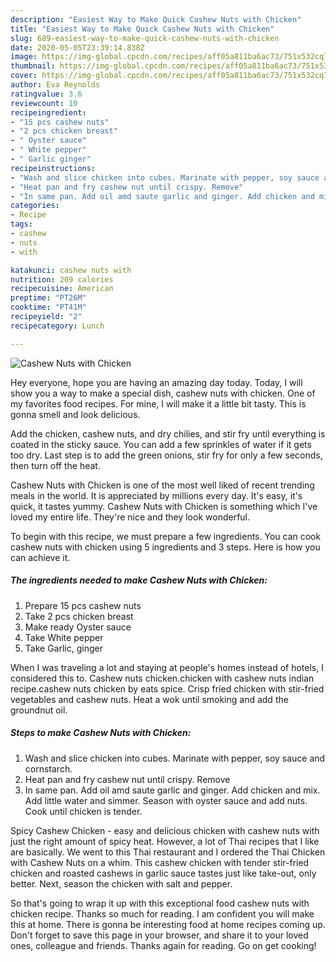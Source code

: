 ```yaml
---
description: "Easiest Way to Make Quick Cashew Nuts with Chicken"
title: "Easiest Way to Make Quick Cashew Nuts with Chicken"
slug: 689-easiest-way-to-make-quick-cashew-nuts-with-chicken
date: 2020-05-05T23:39:14.838Z
image: https://img-global.cpcdn.com/recipes/aff05a811ba6ac73/751x532cq70/cashew-nuts-with-chicken-recipe-main-photo.jpg
thumbnail: https://img-global.cpcdn.com/recipes/aff05a811ba6ac73/751x532cq70/cashew-nuts-with-chicken-recipe-main-photo.jpg
cover: https://img-global.cpcdn.com/recipes/aff05a811ba6ac73/751x532cq70/cashew-nuts-with-chicken-recipe-main-photo.jpg
author: Eva Reynolds
ratingvalue: 3.6
reviewcount: 10
recipeingredient:
- "15 pcs cashew nuts"
- "2 pcs chicken breast"
- " Oyster sauce"
- " White pepper"
- " Garlic ginger"
recipeinstructions:
- "Wash and slice chicken into cubes. Marinate with pepper, soy sauce and cornstarch."
- "Heat pan and fry cashew nut until crispy. Remove"
- "In same pan. Add oil amd saute garlic and ginger. Add chicken and mix. Add little water and simmer. Season with oyster sauce and add nuts. Cook until chicken is tender."
categories:
- Recipe
tags:
- cashew
- nuts
- with

katakunci: cashew nuts with 
nutrition: 209 calories
recipecuisine: American
preptime: "PT26M"
cooktime: "PT41M"
recipeyield: "2"
recipecategory: Lunch

---
```



![Cashew Nuts with Chicken](https://img-global.cpcdn.com/recipes/aff05a811ba6ac73/751x532cq70/cashew-nuts-with-chicken-recipe-main-photo.jpg)

Hey everyone, hope you are having an amazing day today. Today, I will show you a way to make a special dish, cashew nuts with chicken. One of my favorites food recipes. For mine, I will make it a little bit tasty. This is gonna smell and look delicious.

Add the chicken, cashew nuts, and dry chilies, and stir fry until everything is coated in the sticky sauce. You can add a few sprinkles of water if it gets too dry. Last step is to add the green onions, stir fry for only a few seconds, then turn off the heat.

Cashew Nuts with Chicken is one of the most well liked of recent trending meals in the world. It is appreciated by millions every day. It's easy, it's quick, it tastes yummy. Cashew Nuts with Chicken is something which I've loved my entire life. They're nice and they look wonderful.


To begin with this recipe, we must prepare a few ingredients. You can cook cashew nuts with chicken using 5 ingredients and 3 steps. Here is how you can achieve it.

<!--inarticleads1-->

##### The ingredients needed to make Cashew Nuts with Chicken:

1. Prepare 15 pcs cashew nuts
1. Take 2 pcs chicken breast
1. Make ready  Oyster sauce
1. Take  White pepper
1. Take  Garlic, ginger


When I was traveling a lot and staying at people&#39;s homes instead of hotels, I considered this to. Cashew nuts chicken.chicken with cashew nuts indian recipe.cashew nuts chicken by eats spice. Crisp fried chicken with stir-fried vegetables and cashew nuts. Heat a wok until smoking and add the groundnut oil. 

<!--inarticleads2-->

##### Steps to make Cashew Nuts with Chicken:

1. Wash and slice chicken into cubes. Marinate with pepper, soy sauce and cornstarch.
1. Heat pan and fry cashew nut until crispy. Remove
1. In same pan. Add oil amd saute garlic and ginger. Add chicken and mix. Add little water and simmer. Season with oyster sauce and add nuts. Cook until chicken is tender.


Spicy Cashew Chicken - easy and delicious chicken with cashew nuts with just the right amount of spicy heat. However, a lot of Thai recipes that I like are basically. We went to this Thai restaurant and I ordered the Thai Chicken with Cashew Nuts on a whim. This cashew chicken with tender stir-fried chicken and roasted cashews in garlic sauce tastes just like take-out, only better. Next, season the chicken with salt and pepper. 

So that's going to wrap it up with this exceptional food cashew nuts with chicken recipe. Thanks so much for reading. I am confident you will make this at home. There is gonna be interesting food at home recipes coming up. Don't forget to save this page in your browser, and share it to your loved ones, colleague and friends. Thanks again for reading. Go on get cooking!
